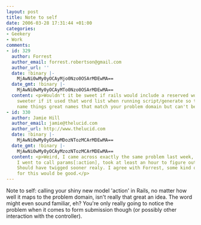 ```yaml
---
layout: post
title: Note to self
date: 2006-03-28 17:31:44 +01:00
categories:
- Geekery
- Work
comments:
- id: 329
  author: Forrest
  author_email: forrest.robertson@gmail.com
  author_url: ''
  date: !binary |-
    MjAwNi0wMy0yOCAyMjo0Nzo0OSArMDEwMA==
  date_gmt: !binary |-
    MjAwNi0wMy0yOCAyMTo0Nzo0OSArMDEwMA==
  content: <p>Wouldn't it be sweet if rails would include a reserved word list?  Even
    sweeter if it used that word list when running script/generate so that you couldn't
    name things great names that match your problem domain but can't be used?</p>
- id: 330
  author: Jamie Hill
  author_email: jamie@thelucid.com
  author_url: http://www.thelucid.com
  date: !binary |-
    MjAwNi0wMy0yOSAwMDozNTozMCArMDEwMA==
  date_gmt: !binary |-
    MjAwNi0wMy0yOCAyMzozNTozMCArMDEwMA==
  content: <p>Weird, I came across exactly the same problem last week, was fine until
    I went to call params[:action], took at least an hour to figure out what was wrong.
    Should have twigged sooner realy. I agree with Forrest, some kind of safeguard
    for this would be good.</p>
---
```

Note to self: calling your shiny new model 'action' in Rails, no matter how well it maps to the problem domain, isn't really that great an idea.  The word might even sound familiar, eh?  You're only really going to notice the problem when it comes to form submission though (or possibly other interaction with the controller).
